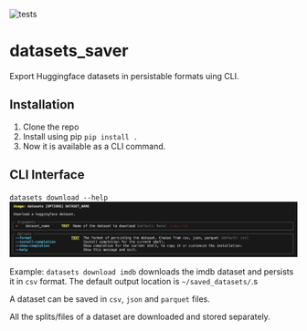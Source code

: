 ![tests](https://github.com/xssChauhan/datasets_saver/actions/workflows/python-app.yml/badge.svg)
# datasets_saver
Export Huggingface datasets in persistable formats uing CLI.

## Installation

1. Clone the repo
2. Install using pip `pip install .`
3. Now it is available as a CLI command.


## CLI Interface

`datasets download --help`
![cli help](images/cli.png)

Example: `datasets download imdb` downloads the imdb dataset and persists it in `csv` format.
The default output location is `~/saved_datasets/`.s


A dataset can be saved in `csv`, `json` and `parquet` files.

All the splits/files of a dataset are downloaded and stored separately.